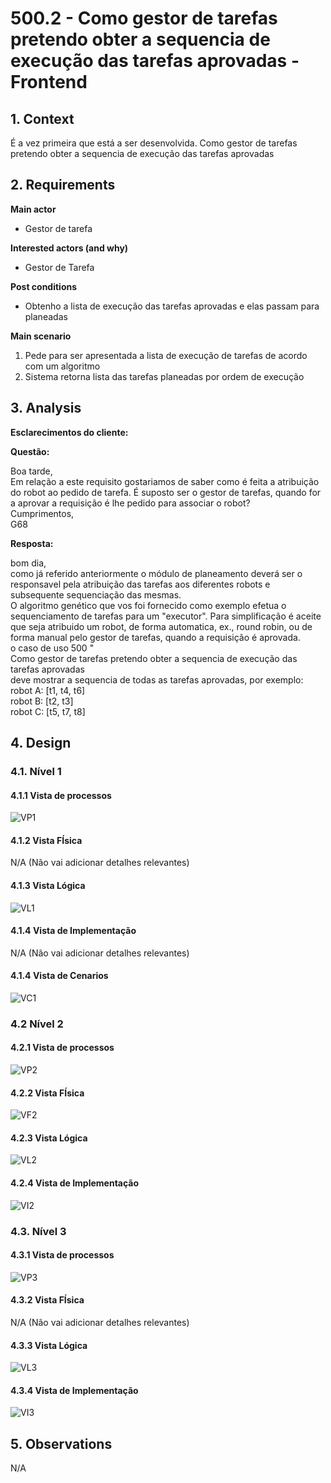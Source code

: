 # 500.2 - Como gestor de tarefas pretendo obter a sequencia de execução das tarefas aprovadas - Frontend


## 1. Context

É a vez primeira que está a ser desenvolvida.
Como gestor de tarefas pretendo obter a sequencia de execução das tarefas aprovadas

## 2. Requirements

**Main actor**

* Gestor de tarefa

**Interested actors (and why)**

* Gestor de Tarefa         

**Post conditions**

* Obtenho a lista de execução das tarefas aprovadas e elas passam para planeadas 

**Main scenario**

1. Pede para ser apresentada a lista de execução de tarefas de acordo com um algoritmo
2. Sistema retorna lista das tarefas planeadas por ordem de execução
 

## 3. Analysis

**Esclarecimentos do cliente:** </br>

**Questão:** </br>


Boa tarde,</br>
Em relação a este requisito gostariamos de saber como é feita a atribuição do robot ao pedido de tarefa. É suposto ser o gestor de tarefas, quando for a aprovar a requisição é lhe pedido para associar o robot?</br>
Cumprimentos,</br>
G68

**Resposta:** </br>

bom dia,</br>
como já referido anteriormente o módulo de planeamento deverá ser o responsavel pela atribuição das tarefas aos diferentes robots e subsequente sequenciação das mesmas.</br>
O algoritmo genético que vos foi fornecido como exemplo efetua o sequenciamento de tarefas para um "executor". Para simplificação é aceite que seja atribuido um robot, de forma automatica, ex., round robin, ou de forma manual pelo gestor de tarefas, quando a requisição é aprovada.</br>
o caso de uso 500 "</br>
Como gestor de tarefas pretendo obter a sequencia de execução das tarefas aprovadas</br>
deve mostrar a sequencia de todas as tarefas aprovadas, por exemplo:</br>
robot A: [t1, t4, t6]</br>
robot B: [t2, t3]</br>
robot C: [t5, t7, t8]</br>



## 4. Design

### 4.1. Nível 1

#### 4.1.1 Vista de processos

![VP1](N1/N1_VP.svg)

#### 4.1.2 Vista FÍsica

N/A (Não vai adicionar detalhes relevantes)

#### 4.1.3 Vista Lógica

![VL1](/docs/Sprint_C/N1/VL.svg)

#### 4.1.4 Vista de Implementação

N/A (Não vai adicionar detalhes relevantes)

#### 4.1.4 Vista de Cenarios

![VC1](/docs/Sprint_C/N1/VC.svg)

### 4.2 Nível 2

#### 4.2.1 Vista de processos

![VP2](N2/N2_VP.svg)

#### 4.2.2 Vista FÍsica

![VF2](/docs/Sprint_C/N2/VF.svg)


#### 4.2.3 Vista Lógica

![VL2](/docs/Sprint_C/N2/VL.svg)

#### 4.2.4 Vista de Implementação

![VI2](/docs/Sprint_C/N2/VI.svg)

### 4.3. Nível 3 

#### 4.3.1 Vista de processos

![VP3](N3/N3_VP.svg)


#### 4.3.2 Vista FÍsica

N/A (Não vai adicionar detalhes relevantes)

#### 4.3.3 Vista Lógica

![VL3](/docs/Sprint_C/N3/VL_MDTarefas.svg)


#### 4.3.4 Vista de Implementação

![VI3](/docs/Sprint_C/N3/VI_MDTarefas.svg)



## 5. Observations
N/A